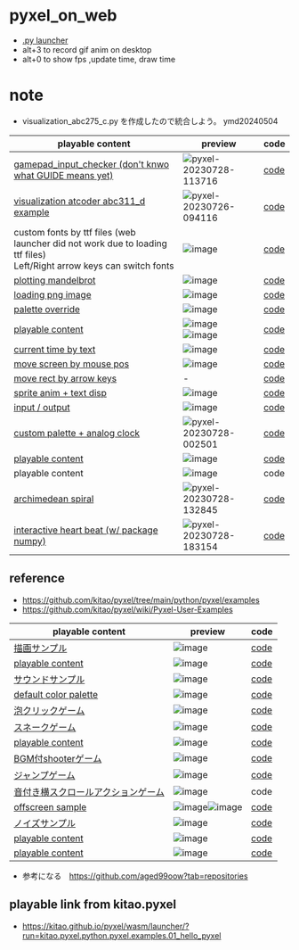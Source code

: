 # pyxel_on_web
* [.py launcher](https://kitao.github.io/pyxel/wasm/launcher/)
* alt+3 to record gif anim on desktop
* alt+0 to show fps ,update time, draw time


# note
* visualization_abc275_c.py を作成したので統合しよう。 ymd20240504



|playable content |preview|code|
|-|-|-|
|[gamepad_input_checker (don't knwo what GUIDE means yet)](https://kitao.github.io/pyxel/wasm/launcher/?run=jamad.pyxel_on_web.gamepad_input_checker&gamepad=enabled) |![pyxel-20230728-113716](https://github.com/jamad/pyxel_on_web/assets/949913/1ff7eb51-d287-4df3-914e-57bf10228539)|[code](https://github.com/jamad/pyxel_on_web/blob/main/gamepad_input_checker.py)|
|[visualization atcoder abc311_d example](https://kitao.github.io/pyxel/wasm/launcher/?run=jamad.pyxel_on_web.visualization_abc311_d) |![pyxel-20230726-094116](https://github.com/jamad/pyxel_on_web/assets/949913/5dbdff6a-78cf-4c5d-8e15-65ca34eb6d1a)|[code](https://github.com/jamad/pyxel_on_web/blob/main/visualization_abc311_d.py)|
|custom fonts by ttf files (web launcher did not work due to loading ttf files) <br> Left/Right arrow keys can switch fonts |![image](https://github.com/jamad/pyxel_on_web/assets/949913/4c61d14e-c844-427e-9d7f-974c4d7cd115)|[code](https://github.com/jamad/pyxel_on_web/blob/main/custom_font_display2.py)|
|[plotting mandelbrot](https://kitao.github.io/pyxel/wasm/launcher/?run=jamad.pyxel_on_web.display_mandelbrot)|![image](https://github.com/jamad/pyxel_on_web/assets/949913/96ac1bc3-ddc1-4571-9ea9-f7a8e6ea2327)|[code](https://github.com/jamad/pyxel_on_web/blob/main/display_mandelbrot.py)|
|[loading png image](https://kitao.github.io/pyxel/wasm/launcher/?run=jamad.pyxel_on_web.display_photo)|![image](https://github.com/jamad/pyxel_on_web/assets/949913/ba22616a-b272-4fd9-bc20-2539ee37834a)|[code](https://github.com/jamad/pyxel_on_web/blob/main/display_photo.py)|
|[palette override](https://kitao.github.io/pyxel/wasm/launcher/?run=jamad.pyxel_on_web.art_by_code)|![image](https://github.com/jamad/pyxel_on_web/assets/949913/0924a65d-27c3-4c66-97df-a6895b09c4a3)|[code](https://github.com/jamad/pyxel_on_web/blob/main/art_by_code.py)|
|[playable content](https://kitao.github.io/pyxel/wasm/launcher/?run=jamad.pyxel_on_web.custom_palette_gradation)|![image](https://github.com/jamad/pyxel_on_web/assets/949913/cc55d99f-a8f9-4bcc-9656-59c9cd2adc61) <br> ![image](https://github.com/jamad/pyxel_on_web/assets/949913/ecad4c73-ab01-4e5e-b78a-774b197050bb)|[code](https://github.com/jamad/pyxel_on_web/blob/main/custom_palette_gradation.py)|
|[current time by text](https://kitao.github.io/pyxel/wasm/launcher/?run=jamad.pyxel_on_web.move_character_05)|![image](https://github.com/jamad/pyxel_on_web/assets/949913/ced20af2-dea4-4564-9646-380cf703becc)|[code](https://github.com/jamad/pyxel_on_web/blob/main/move_character_05.py)|
|[move screen by mouse pos](https://kitao.github.io/pyxel/wasm/launcher/?run=jamad.pyxel_on_web.move_character_02)|![image](https://github.com/jamad/pyxel_on_web/assets/949913/62db2ca8-049c-473e-af45-0b4cd6dba2fc)|[code](https://github.com/jamad/pyxel_on_web/blob/main/move_character_02.py)|　
|[move rect by arrow keys](https://kitao.github.io/pyxel/wasm/launcher/?run=jamad.pyxel_on_web.move_character_03)|-|[code](https://github.com/jamad/pyxel_on_web/blob/main/move_character_03.py)|　
|[sprite anim + text disp](https://kitao.github.io/pyxel/wasm/launcher/?run=jamad.pyxel_on_web.move_character_04)|![image](https://github.com/jamad/pyxel_on_web/assets/949913/e5a8d646-b448-4b76-b123-b79dc1a23216)|[code](https://github.com/jamad/pyxel_on_web/blob/main/move_character_04.py)|
|[input / output](https://kitao.github.io/pyxel/wasm/launcher/?run=jamad.pyxel_on_web.atcoder_on_pyxel)|![image](https://github.com/jamad/pyxel_on_web/assets/949913/82019f63-d196-4e7f-a535-5bbce6c4bf5e)|[code](https://github.com/jamad/pyxel_on_web/blob/main/atcoder_on_pyxel.py)|
|[custom palette + analog clock](https://kitao.github.io/pyxel/wasm/launcher/?run=jamad.pyxel_on_web.analog_clock_by_chatgpt3)|![pyxel-20230728-002501](https://github.com/jamad/pyxel_on_web/assets/949913/75d3ffdc-2369-4cdd-bf65-1d31f36622f8)|[code](https://github.com/jamad/pyxel_on_web/blob/main/analog_clock_by_chatgpt3.py)|
|[playable content](https://kitao.github.io/pyxel/wasm/launcher/?run=jamad.pyxel_on_web.hello_pyxel2) |![image](https://github.com/jamad/pyxel_on_web/assets/949913/bd4ef11f-b632-4d7f-8d28-a51aeae5c154)|[code](https://github.com/jamad/pyxel_on_web/blob/main/hello_pyxel2.py)|
|playable content|![image](https://github.com/jamad/pyxel_on_web/assets/949913/53e59f83-87a3-4ecd-9904-fd0ce9c5719d)|code|
|[archimedean spiral](https://kitao.github.io/pyxel/wasm/launcher/?run=jamad.pyxel_on_web.archimedean_spiral) |![pyxel-20230728-132845](https://github.com/jamad/pyxel_on_web/assets/949913/c3f6b7be-9a88-40c6-94b1-768bdbe4a5a1)|[code](https://kitao.github.io/pyxel/wasm/launcher/?run=jamad.pyxel_on_web.archimedean_spiral)|
|[interactive heart beat (w/ package numpy)](https://kitao.github.io/pyxel/wasm/launcher/?run=jamad.pyxel_on_web.heart_beat&gamepad=enabled&packages=numpy) |![pyxel-20230728-183154](https://github.com/jamad/pyxel_on_web/assets/949913/210112d8-f93e-4a84-b728-94526f865c0f)|[code](https://github.com/jamad/pyxel_on_web/blob/main/heart_beat.py)|






## reference
* https://github.com/kitao/pyxel/tree/main/python/pyxel/examples
* https://github.com/kitao/pyxel/wiki/Pyxel-User-Examples

|playable content|preview|code|
|-|-|-|
|[描画サンプル](https://kitao.github.io/pyxel/wasm/launcher/?run=kitao.pyxel.python.pyxel.examples.03_draw_api)|![image](https://github.com/jamad/pyxel_on_web/assets/949913/6a44c863-89ba-4c53-89ec-dc747f18ef14)|[code](https://github.com/kitao/pyxel/blob/main/python/pyxel/examples/03_draw_api.py)|
|[playable content](https://kitao.github.io/pyxel/wasm/examples/8bit-bgm-gen.html)|![image](https://github.com/jamad/pyxel_on_web/assets/949913/63ff561a-20d5-491a-9d03-470c2cf07ce7)|[code](https://github.com/shiromofufactory/8bit-bgm-generator)|
|[サウンドサンプル](https://kitao.github.io/pyxel/wasm/launcher/?run=kitao.pyxel.python.pyxel.examples.04_sound_api)|![image](https://github.com/jamad/pyxel_on_web/assets/949913/85fcaa5e-4cdc-4964-b652-eae045ae10af)|[code](https://github.com/kitao/pyxel/blob/main/python/pyxel/examples/04_sound_api.py)|
|[default color palette](https://kitao.github.io/pyxel/wasm/launcher/?run=kitao.pyxel.python.pyxel.examples.05_color_palette)|![image](https://github.com/jamad/pyxel_on_web/assets/949913/8b5dac4b-aa0e-48be-b2bc-ff9beb0bc7a9)|[code](https://github.com/kitao/pyxel/blob/main/python/pyxel/examples/05_color_palette.py)|
|[泡クリックゲーム](https://kitao.github.io/pyxel/wasm/launcher/?run=kitao.pyxel.python.pyxel.examples.06_click_game)|![image](https://github.com/jamad/pyxel_on_web/assets/949913/6af4e966-3924-4745-8425-763626f5a026)|[code](https://github.com/kitao/pyxel/blob/main/python/pyxel/examples/06_click_game.py)|
|[スネークゲーム](https://kitao.github.io/pyxel/wasm/launcher/?run=kitao.pyxel.python.pyxel.examples.07_snake)|![image](https://github.com/jamad/pyxel_on_web/assets/949913/a6d89369-10eb-407c-a037-a7abe6c89790)|[code](https://github.com/kitao/pyxel/blob/main/python/pyxel/examples/07_snake.py)|
|[playable content](https://kitao.github.io/pyxel/wasm/launcher/?run=kitao.pyxel.python.pyxel.examples.08_triangle_api)|![image](https://github.com/jamad/pyxel_on_web/assets/949913/e2c88562-981a-46f3-8d3f-1f7528e2bd8b)|[code](https://github.com/kitao/pyxel/blob/main/python/pyxel/examples/08_triangle_api.py)|
|[BGM付shooterゲーム](https://kitao.github.io/pyxel/wasm/launcher/?run=kitao.pyxel.python.pyxel.examples.09_shooter)|![image](https://github.com/jamad/pyxel_on_web/assets/949913/abbafd32-ab67-4816-ae14-a7cb185748e3)|[code](https://github.com/kitao/pyxel/blob/main/python/pyxel/examples/09_shooter.py)|
|[ジャンプゲーム](https://kitao.github.io/pyxel/wasm/launcher/?run=kitao.pyxel.python.pyxel.examples.02_jump_game)|![image](https://github.com/jamad/pyxel_on_web/assets/949913/8009e3f1-ac2b-41d1-aff8-06ae03a4df82)|[code](https://github.com/kitao/pyxel/blob/main/python/pyxel/examples/02_jump_game.py)|
|[音付き横スクロールアクションゲーム](https://kitao.github.io/pyxel/wasm/launcher/?run=kitao.pyxel.python.pyxel.examples.10_platformer)|![image](https://github.com/jamad/pyxel_on_web/assets/949913/54ab0a5c-6f6f-49b5-b723-d7daa2dd37a0)|code|
|[offscreen sample](https://kitao.github.io/pyxel/wasm/launcher/?run=kitao.pyxel.python.pyxel.examples.11_offscreen)|![image](https://github.com/jamad/pyxel_on_web/assets/949913/1e12b3c4-cd41-460c-80a1-10629d8c17a9)![image](https://github.com/jamad/pyxel_on_web/assets/949913/a5ed9eec-03e2-47cd-b350-3c3bcc4c80dd)|[code](https://github.com/kitao/pyxel/blob/main/python/pyxel/examples/11_offscreen.py)|
|[ノイズサンプル](https://kitao.github.io/pyxel/wasm/launcher/?run=kitao.pyxel.python.pyxel.examples.12_perlin_noise)|![image](https://github.com/jamad/pyxel_on_web/assets/949913/1028f1c5-012d-42a4-bdc7-b6877e9229f0)|[code](https://github.com/kitao/pyxel/blob/main/python/pyxel/examples/12_perlin_noise.py)|
|[playable content](https://kitao.github.io/pyxel/wasm/launcher/?run=kitao.pyxel.python.pyxel.examples.13_bitmap_font)|![image](https://github.com/jamad/pyxel_on_web/assets/949913/dfc3c532-1f68-4af1-afeb-79548a410270)|[code](https://github.com/kitao/pyxel/blob/main/python/pyxel/examples/13_bitmap_font.py)|
|[playable content](https://aged99oow.itch.io/typing)|![image](https://github.com/jamad/pyxel_on_web/assets/949913/72cd9874-0cad-4dbd-a590-d8e5b82c94e2)|[code](https://github.com/aged99oow/typing/tree/main/MiniTyping)|


* 参考になる　https://github.com/aged99oow?tab=repositories










## playable link from kitao.pyxel
* https://kitao.github.io/pyxel/wasm/launcher/?run=kitao.pyxel.python.pyxel.examples.01_hello_pyxel
